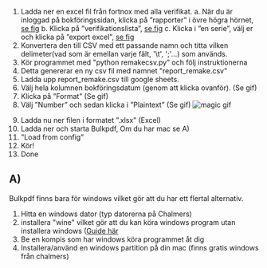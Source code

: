 1.  Ladda ner en excel fil från fortnox med alla verifikat.
    a. När du är inloggad på bokföringssidan, klicka på ”rapporter” i övre högra hörnet, [se fig](https://imgur.com/UF91b3S)
    b. Klicka på ”verifikationslista”, [se fig](https://imgur.com/zBlvf3m)
    c. Klicka i ”en serie”, välj er och klicka på ”export excel”, [se fig](https://imgur.com/hJwIQ0u)
2.  Konvertera den till CSV med ett passande namn och titta vilken delimeter(vad som är emellan varje fält, '\t', ';'...) som används.
3.  Kör programmet med "python remakecsv.py” och följ instruktionerna
4.  Detta genererar en ny csv fil med namnet "report_remake.csv"
5.  Ladda upp report_remake.csv till google sheets.
6.  Välj hela kolumnen bokföringsdatum (genom att klicka ovanför). (Se gif)
7.  Klicka på ”Format” (Se gif)
8.  Välj ”Number” och sedan klicka i ”Plaintext” (Se gif)
    ![magic gif](https://imgur.com/f8fc0d60-6350-4b43-b5f8-ec8a369bb68a "Magic gif")

9)  Ladda nu ner filen i formatet ”.xlsx” (Excel)
10) Ladda ner och starta Bulkpdf, Om du har mac se A)
11) ”Load from config”
12) Kör!
13) Done

## A)

Bulkpdf finns bara för windows vilket gör att du har ett flertal alternativ.

1.  Hitta en windows dator (typ datorerna på Chalmers)
2.  installera "wine" vilket gör att du kan köra windows program utan installera windows ([Guide här](https://www.davidbaumgold.com/tutorials/wine-mac/)
3.  Be en kompis som har windows köra programmet åt dig
4.  Installera/använd en windows partition på din mac (finns gratis windows från chalmers)
